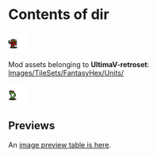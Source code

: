 # Contents of dir

![](https://github.com/hackedpassword/Unciv-Assets/blob/main/Mods/Ultima%20V%20retroset/Images/TileSets/FantasyHex/Units/Great%20Artist.png?raw=true)

Mod assets belonging to **UltimaV-retroset**: [Images/TileSets/FantasyHex/Units/](https://github.com/hackedpassword/UltimaV-retroset/tree/main/Images/TileSets/FantasyHex/Units)

![](https://github.com/hackedpassword/Unciv-Assets/blob/main/Mods/Ultima%20V%20retroset/Images/TileSets/FantasyHex/Units/Great%20Merchant.png?raw=true)

## Previews

An [image preview table is here](https://github.com/hackedpassword/Unciv-Assets/blob/main/Mods/Ultima%20V%20retroset/Images/TileSets/HexaRealm/Tiles/_sprite_previews.md).
